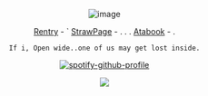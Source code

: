 <div align="center">
 
![image](https://i.pinimg.com/736x/90/89/c0/9089c04fcb4b0920b9bfa160e019e19f.jpg)

[Rentry](https://rentry.co/Buzzkillerz) - ` [StrawPage](https://arthurmarwood.straw.page/) - . . . [Atabook](https://sodakitzzz.atabook.org/) - . 

` If i, Open wide..one of us may get lost inside. ` 

[![spotify-github-profile](https://spotify-github-profile.kittinanx.com/api/view?uid=31usv2agjy2dc2ibjpln5faphf7y&cover_image=true&theme=natemoo-re&show_offline=false&background_color=121212&interchange=false&bar_color=ADD8E6&bar_color_cover=false)](https://github.com/kittinan/spotify-github-profile)


![](https://komarev.com/ghpvc/?username=HeavenPiercehim&+color=grey&label=SILENCED)



</div>

